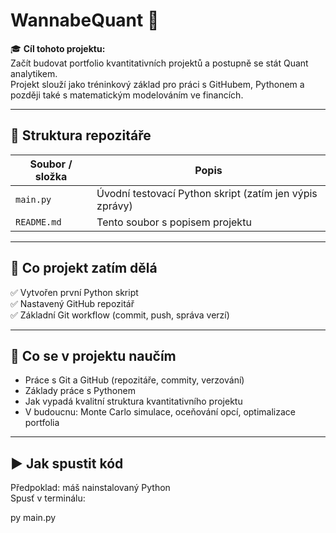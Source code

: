 # WannabeQuant 🚀

🎓 **Cíl tohoto projektu:**  
Začít budovat portfolio kvantitativních projektů a postupně se stát Quant analytikem.  
Projekt slouží jako tréninkový základ pro práci s GitHubem, Pythonem a později také s matematickým modelováním ve financích.

---

## 📁 Struktura repozitáře

| Soubor / složka | Popis |
|------------------|--------|
| `main.py` | Úvodní testovací Python skript (zatím jen výpis zprávy) |
| `README.md` | Tento soubor s popisem projektu |

---

## 🧪 Co projekt zatím dělá

✅ Vytvořen první Python skript  
✅ Nastavený GitHub repozitář  
✅ Základní Git workflow (commit, push, správa verzí)

---

## 🧠 Co se v projektu naučím

- Práce s Git a GitHub (repozitáře, commity, verzování)
- Základy práce s Pythonem
- Jak vypadá kvalitní struktura kvantitativního projektu
- V budoucnu: Monte Carlo simulace, oceňování opcí, optimalizace portfolia

---

## ▶️ Jak spustit kód

Předpoklad: máš nainstalovaný Python  
Spusť v terminálu:

py main.py

